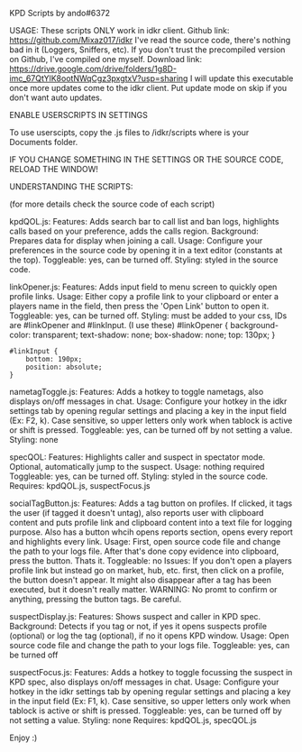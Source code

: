 KPD Scripts by ando#6372

USAGE:
These scripts ONLY work in idkr client.
Github link: https://github.com/Mixaz017/idkr
I've read the source code, there's nothing bad in it (Loggers, Sniffers, etc).
If you don't trust the precompiled version on Github, I've compiled one myself.
Download link: https://drive.google.com/drive/folders/1g8D-imc_67QtYlK8ootNWqCgz3pxgtxV?usp=sharing
I will update this executable once more updates come to the idkr client.
Put update mode on skip if you don't want auto updates.


ENABLE USERSCRIPTS IN SETTINGS

To use userscipts, copy the .js files to <Documents>/idkr/scripts where <Documents> is your Documents folder.

IF YOU CHANGE SOMETHING IN THE SETTINGS OR THE SOURCE CODE, RELOAD THE WINDOW!

UNDERSTANDING THE SCRIPTS:

(for more details check the source code of each script)

kpdQOL.js:
	Features: Adds search bar to call list and ban logs, highlights calls based on your preference, adds the calls region.
	Background: Prepares data for display when joining a call.
	Usage: Configure your preferences in the source code by opening it in a text editor (constants at the top).
	Toggleable: yes, can be turned off.
	Styling: styled in the source code.

linkOpener.js:
	Features: Adds input field to menu screen to quickly open profile links.
	Usage: Either copy a profile link to your clipboard or enter a players name in the field, then press the 'Open Link' button to open it.
	Toggleable: yes, can be turned off.
	Styling: must be added to your css, IDs are #linkOpener and #linkInput.
	(I use these)
	#linkOpener {
		background-color: transparent;
		text-shadow: none;
		box-shadow: none;
		top: 130px;
	}

	#linkInput {
		bottom: 190px;
		position: absolute;
	}
	
nametagToggle.js:
	Features: Adds a hotkey to toggle nametags, also displays on/off messages in chat.
	Usage: Configure your hotkey in the idkr settings tab by opening regular settings and placing a key in the input field (Ex: F2, k). Case sensitive, so upper letters only work when tablock is active or shift is pressed.
	Toggleable: yes, can be turned off by not setting a value.
	Styling: none

specQOL:
	Features: Highlights caller and suspect in spectator mode. Optional, automatically jump to the suspect.
	Usage: nothing required
	Toggleable: yes, can be turned off.
	Styling: styled in the source code.
	Requires: kpdQOL.js, suspectFocus.js

socialTagButton.js:
	Features: Adds a tag button on profiles. If clicked, it tags the user (if tagged it doesn't untag), also reports user with clipboard content and puts profile link and clipboard content into a text file for logging purpose. Also has a button whcih opens reports section, opens every report and highlights every link.
	Usage: First, open source code file and change the path to your logs file. After that's done copy evidence into clipboard, press the button. Thats it.
	Toggleable: no
	Issues: If you don't open a players profile link but instead go on market, hub, etc. first, then click on a profile, the button doesn't appear. It might also disappear after a tag has been executed, but it doesn't really matter.
	WARNING: No promt to confirm or anything, pressing the button tags. Be careful.

suspectDisplay.js:
	Features: Shows suspect and caller in KPD spec.
	Background: Detects if you tag or not, if yes it opens suspects profile (optional) or log the tag (optional), if no it opens KPD window.
	Usage: Open source code file and change the path to your logs file.
	Toggleable: yes, can be turned off

suspectFocus.js:
	Features: Adds a hotkey to toggle focussing the suspect in KPD spec, also displays on/off messages in chat.
	Usage: Configure your hotkey in the idkr settings tab by opening regular settings and placing a key in the input field (Ex: F1, k). Case sensitive, so upper letters only work when tablock is active or shift is pressed.
	Toggleable: yes, can be turned off by not setting a value.
	Styling: none
	Requires: kpdQOL.js, specQOL.js
	
Enjoy :) 
